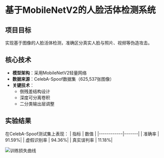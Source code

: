 # 基于MobileNetV2的人脸活体检测系统

## 项目目标
实现基于图像的人脸活体检测，准确区分真实人脸与照片、视频等伪造攻击。

## 核心技术
- **模型架构**：采用MobileNetV2轻量网络
- **数据来源**：CelebA-Spoof数据集（625,537张图像）
- **关键技术**：
  - 倒残差结构设计
  - 深度可分离卷积
  - 二分类输出层调整

## 实验结果
在CelebA-Spoof测试集上表现：
| 指标        | 数值   |
|------------|-------|
| 准确率      | 91.59%|
| 虚假识别率  | 94.36%|
| 真实误判率  | 11.18%|

![训练损失曲线](https://via.placeholder.com/400x200?text=训练损失下降曲线)
